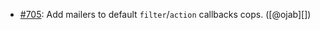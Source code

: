 * [#705](https://github.com/rubocop/rubocop-rails/pull/705): Add mailers to default `filter`/`action` callbacks cops. ([@ojab][])
